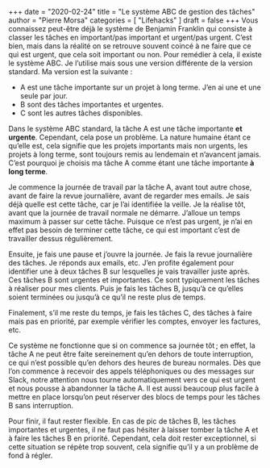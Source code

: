 +++
date        = "2020-02-24"
title       = "Le système ABC de gestion des tâches"
author      = "Pierre Morsa"
categories  = [ "Lifehacks" ]
draft       = false
+++
Vous connaissez peut-être déjà le système de Benjamin Franklin qui consiste à classer les tâches en important/pas important et urgent/pas urgent. C’est bien, mais dans la réalité on se retrouve souvent coincé à ne faire que ce qui est urgent, que cela soit important ou non. Pour remédier à cela, il existe le système ABC. Je l’utilise mais sous une version différente de la version standard. Ma version est la suivante : 

* A est une tâche importante sur un projet à long terme. J’en ai une et une seule par jour.
* B sont des tâches importantes et urgentes. 
* C sont les autres tâches disponibles.

Dans le système ABC standard, la tâche A est une tâche importante **et urgente**. Cependant, cela pose un problème. La nature humaine étant ce qu’elle est, cela signifie que les projets importants mais non urgents, les projets à long terme, sont toujours remis au lendemain et n’avancent jamais. C’est pourquoi je choisis ma tâche A comme étant une tâche importante **à long terme**.

Je commence la journée de travail par la tâche A, avant tout autre chose, avant de faire la revue journalière, avant de regarder mes emails. Je sais déjà quelle est cette tâche, car je l’ai identifiée la veille. Je la réalise tôt, avant que la journée de travail normale ne démarre. J’alloue un temps maximum à passer sur cette tâche. Puisque ce n’est pas urgent, je n’ai en effet pas besoin de terminer cette tâche, ce qui est important c’est de travailler dessus régulièrement.

Ensuite, je fais une pause et j’ouvre la journée. Je fais la revue journalière des tâches. Je réponds aux emails, etc. J’en profite également pour identifier une à deux tâches B sur lesquelles je vais travailler juste après. Ces tâches B sont urgentes et importantes. Ce sont typiquement les tâches à réaliser pour mes clients. Puis je fais les tâches B, jusqu’à ce qu’elles soient terminées ou jusqu’à ce qu’il ne reste plus de temps.

Finalement, s’il me reste du temps, je fais les tâches C, des tâches à faire mais pas en priorité, par exemple vérifier les comptes, envoyer les factures, etc.

Ce système ne fonctionne que si on commence sa journée tôt ; en effet, la tâche A ne peut être faite sereinement qu’en dehors de toute interruption, ce qui n’est possible qu’en dehors des heures de bureau normales. Dès que l’on commence à recevoir des appels téléphoniques ou des messages sur Slack, notre attention nous tourne automatiquement vers ce qui est urgent et nous pousse à abandonner la tâche A. Il est aussi beaucoup plus facile à mettre en place lorsqu’on peut réserver des blocs de temps pour les tâches B sans interruption.

Pour finir, il faut rester flexible. En cas de pic de tâches B, les tâches importantes et urgentes, il ne faut pas hésiter à laisser tomber la tâche A et à faire les tâches B en priorité. Cependant, cela doit rester exceptionnel, si cette situation se répète trop souvent, cela signifie qu’il y a un problème de fond à régler.
